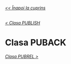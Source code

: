 ###### [<< Înapoi la cuprins](../Cuprins.md)
###### [< Clasa PUBLISH](09.%20PUBLISH.md)
# Clasa PUBACK
###### [Clasa PUBREL >](11.%20PUBREL.md)


